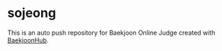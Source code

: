 # sojeong
This is an auto push repository for Baekjoon Online Judge created with [BaekjoonHub](https://github.com/BaekjoonHub/BaekjoonHub).
